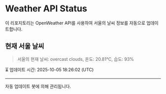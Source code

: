 
# Weather API Status

이 리포지토리는 OpenWeather API를 사용하여 서울의 날씨 정보를 자동으로 업데이트합니다.

## 현재 서울 날씨
> 서울의 현재 날씨: overcast clouds, 온도: 20.81°C, 습도: 93%

⏳ 업데이트 시간: 2025-10-05 18:26:02 (UTC)

---
자동 업데이트 봇에 의해 관리됩니다.
